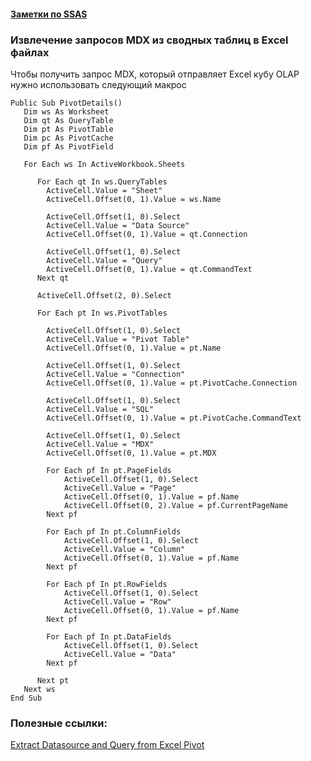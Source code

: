 #### [Заметки по SSAS](./SSAS_note.md)  

### Извлечение запросов MDX из сводных таблиц в Excel файлах

Чтобы получить запрос MDX, который отправляет Excel кубу OLAP нужно использовать следующий макрос

```vbscript
Public Sub PivotDetails()
   Dim ws As Worksheet
   Dim qt As QueryTable
   Dim pt As PivotTable
   Dim pc As PivotCache
   Dim pf As PivotField

   For Each ws In ActiveWorkbook.Sheets

      For Each qt In ws.QueryTables
        ActiveCell.Value = "Sheet"
        ActiveCell.Offset(0, 1).Value = ws.Name

        ActiveCell.Offset(1, 0).Select
        ActiveCell.Value = "Data Source"
        ActiveCell.Offset(0, 1).Value = qt.Connection

        ActiveCell.Offset(1, 0).Select
        ActiveCell.Value = "Query"
        ActiveCell.Offset(0, 1).Value = qt.CommandText
      Next qt

      ActiveCell.Offset(2, 0).Select

      For Each pt In ws.PivotTables

        ActiveCell.Offset(1, 0).Select
        ActiveCell.Value = "Pivot Table"
        ActiveCell.Offset(0, 1).Value = pt.Name

        ActiveCell.Offset(1, 0).Select
        ActiveCell.Value = "Connection"
        ActiveCell.Offset(0, 1).Value = pt.PivotCache.Connection

        ActiveCell.Offset(1, 0).Select
        ActiveCell.Value = "SQL"
        ActiveCell.Offset(0, 1).Value = pt.PivotCache.CommandText

        ActiveCell.Offset(1, 0).Select
        ActiveCell.Value = "MDX"
        ActiveCell.Offset(0, 1).Value = pt.MDX

        For Each pf In pt.PageFields
            ActiveCell.Offset(1, 0).Select
            ActiveCell.Value = "Page"
            ActiveCell.Offset(0, 1).Value = pf.Name
            ActiveCell.Offset(0, 2).Value = pf.CurrentPageName
        Next pf

        For Each pf In pt.ColumnFields
            ActiveCell.Offset(1, 0).Select
            ActiveCell.Value = "Column"
            ActiveCell.Offset(0, 1).Value = pf.Name
        Next pf

        For Each pf In pt.RowFields
            ActiveCell.Offset(1, 0).Select
            ActiveCell.Value = "Row"
            ActiveCell.Offset(0, 1).Value = pf.Name
        Next pf

        For Each pf In pt.DataFields
            ActiveCell.Offset(1, 0).Select
            ActiveCell.Value = "Data"
        Next pf

      Next pt
   Next ws
End Sub
```



### Полезные ссылки:  

[Extract Datasource and Query from Excel Pivot](https://www.purplefrogsystems.com/blog/2008/01/extract-datasource-and-query-from-excel-pivot/)  